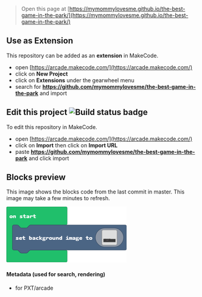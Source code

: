  


> Open this page at [https://mymommylovesme.github.io/the-best-game-in-the-park/](https://mymommylovesme.github.io/the-best-game-in-the-park/)

## Use as Extension

This repository can be added as an **extension** in MakeCode.

* open [https://arcade.makecode.com/](https://arcade.makecode.com/)
* click on **New Project**
* click on **Extensions** under the gearwheel menu
* search for **https://github.com/mymommylovesme/the-best-game-in-the-park** and import

## Edit this project ![Build status badge](https://github.com/mymommylovesme/the-best-game-in-the-park/workflows/MakeCode/badge.svg)

To edit this repository in MakeCode.

* open [https://arcade.makecode.com/](https://arcade.makecode.com/)
* click on **Import** then click on **Import URL**
* paste **https://github.com/mymommylovesme/the-best-game-in-the-park** and click import

## Blocks preview

This image shows the blocks code from the last commit in master.
This image may take a few minutes to refresh.

![A rendered view of the blocks](https://github.com/mymommylovesme/the-best-game-in-the-park/raw/master/.github/makecode/blocks.png)

#### Metadata (used for search, rendering)

* for PXT/arcade
<script src="https://makecode.com/gh-pages-embed.js"></script><script>makeCodeRender("{{ site.makecode.home_url }}", "{{ site.github.owner_name }}/{{ site.github.repository_name }}");</script>
